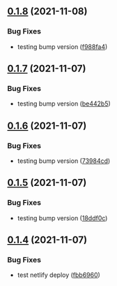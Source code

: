 ## [0.1.8](https://github.com/Mark-Shaun/frontend-nextjs/compare/v0.1.7...v0.1.8) (2021-11-08)


### Bug Fixes

* testing bump version ([f988fa4](https://github.com/Mark-Shaun/frontend-nextjs/commit/f988fa446780e46c004b7619ed26329736f8251f))



## [0.1.7](https://github.com/Mark-Shaun/frontend-nextjs/compare/v0.1.6...v0.1.7) (2021-11-07)


### Bug Fixes

* testing bump version ([be442b5](https://github.com/Mark-Shaun/frontend-nextjs/commit/be442b5b3cd97eaa86cfa34057a169e8e1e09581))



## [0.1.6](https://github.com/Mark-Shaun/frontend-nextjs/compare/v0.1.5...v0.1.6) (2021-11-07)


### Bug Fixes

* testing bump version ([73984cd](https://github.com/Mark-Shaun/frontend-nextjs/commit/73984cd6bc4240aa99a9d9f4ad1eff2928557d7c))



## [0.1.5](https://github.com/Mark-Shaun/frontend-nextjs/compare/v0.1.4...v0.1.5) (2021-11-07)


### Bug Fixes

* testing bump version ([18ddf0c](https://github.com/Mark-Shaun/frontend-nextjs/commit/18ddf0c88e2ea9a053cbb1911dde43de77b84e87))



## [0.1.4](https://github.com/Mark-Shaun/frontend-nextjs/compare/v0.1.3...v0.1.4) (2021-11-07)


### Bug Fixes

* test netlify deploy ([fbb6960](https://github.com/Mark-Shaun/frontend-nextjs/commit/fbb69602235363490f4a78aa5296762079ffaaf0))




